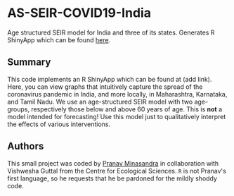 # AS-SEIR-COVID19-India
Age structured SEIR model for India and three of its states. Generates R ShinyApp which can be found [here](https://guttal.shinyapps.io/seir-agestr-covid/).

## Summary
This code implements an R ShinyApp which can be found at (add link). Here, you can view graphs that intuitively capture the spread of the coronavirus pandemic in India, and more locally, in Maharashtra, Karnataka, and Tamil Nadu. We use an age-structured SEIR model with two age-groups, respectively those below and above 60 years of age. This is **not** a model intended for forecasting! Use this model just to qualitatively interpret the effects of various interventions.

## Authors
This small project was coded by [Pranav Minasandra](https://pminasandra.weebly.com) in collaboration with Vishwesha Guttal from the Centre for Ecological Sciences. `R` is not Pranav's first language, so he requests that he be pardoned for the mildly shoddy code.
